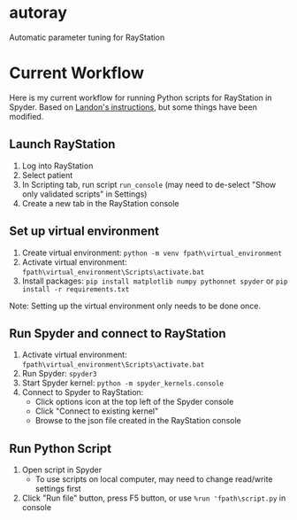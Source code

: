 # autoray
Automatic parameter tuning for RayStation

# Current Workflow

Here is my current workflow for running Python scripts for RayStation in Spyder.
Based on [Landon's instructions](https://github.com/kels271828/autoray/blob/master/Raystation%20Virtual%20Environment.docx), but some things have been modified.

## Launch RayStation
1. Log into RayStation
2. Select patient
3. In Scripting tab, run script `run_console` (may need to de-select "Show only validated scripts" in Settings)
4. Create a new tab in the RayStation console

## Set up virtual environment

1. Create virtual environment: ``python -m venv fpath\virtual_environment``
2. Activate virtual environment: ``fpath\virtual_environment\Scripts\activate.bat``
3. Install packages: ``pip install matplotlib numpy pythonnet spyder`` or ``pip install -r requirements.txt``

Note: Setting up the virtual environment only needs to be done once.

## Run Spyder and connect to RayStation
1. Activate virtual environment: ``fpath\virtual_environment\Scripts\activate.bat``
2. Run Spyder: ``spyder3``
3. Start Spyder kernel: ``python -m spyder_kernels.console``
4. Connect to Spyder to RayStation:
    * Click options icon at the top left of the Spyder console
    * Click "Connect to existing kernel"
    * Browse to the json file created in the RayStation console
    
## Run Python Script
1. Open script in Spyder
    * To use scripts on local computer, may need to change read/write settings first
2. Click "Run file" button, press F5 button, or use ``%run 'fpath\script.py`` in console
